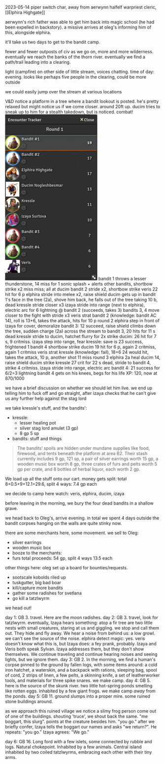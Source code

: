 2023-05-14
piper switch char, away from aerwynn
halfelf warpriest cleric, [[Elphira Highgate]]

aerwynn's rich father was able to get him back into magic school (he had been expelled in backstory). a missive arrives at oleg's informing him of this, alongside elphira.

it'll take us two days to get to the bandit camp.

fewer and fewer outposts of civ as we go on, more and more wilderness. eventually we reach the banks of the thorn river. eventually we find a path/trail leading into a clearing.

light (campfire) on other side of little stream, voices chatting. time of day: evening. looks like perhaps five people in the clearing, could be more outside

we could easily jump over the stream at various locations

V&D notice a platform in a tree where a bandit lookout is posted. he's pretty relaxed but might notice us if we come closer. around 20ft up. ducim tries to sneak up to him for a stealth takedown, but is noticed.
combat!
![](../Pasted%20image%2020230514214921.png)
bandit 1 throws a lesser thunderstone, 14 miss for 1 sonic splash + alerts other bandits, shortbow strike x2 miss miss; all at ducim
bandit 2 stride x2, shortbow strike veris 22 hit for 6 p
elphira stride into melee x2, raise shield
ducim gets up in bandit 1's face in the tree (2a), shove him back, he falls out of the tree taking 10 b, dead
kressle stride closer x3
izaya stride into range (next to elphira), electric arc for 6 lightning @ bandit 2 (succeeds, takes 3)
bandits 3, 4 move closer to the fight with stride x3
veris strat bandit 2 (knowledge: bandit AC 14), roll is 13+6, takes the attack, hits for 10 p
round 2
elphira step in front of izaya for cover, demoralize bandit 3: 12 succeed, raise shield
climbs down the tree, sudden charge (2a) across the stream to bandit 3, 20 hits for 11 s dead
kressle stride to ducim, hatchet flurry for 2x strike ducim: 26 hit for 7 s, 9 critmiss.
izaya step into range, fear kressle: save is 23 success, frightened 1
bandit 4 shortbow strike ducim 19 hit for 6 p, again 2 critmiss, again 1 critmiss
veris strat kressle (knowledge: fail), 18+6 24 would hit, takes the attack, 10 p, another shot 11 miss
round 3
elphira 2a heal ducim 14, raise shield
ducim strike kressle 27 crit for 22 s dead, stride to bandit 4, strike 4 critmiss.
izaya stride into range, electric arc bandit 4: 21 success for 6/2=3 lightning
bandit 4 gets on his knees, begs for his life
XP: 120, now at 870/1000

we have a brief discussion on whether we should let him live. we end up telling him to fuck off and go straight, after izaya checks that he can't give us any further help against the stag lord

we take kressle's stuff, and the bandits':
 - kressle:
	 - lesser healing pot
	 - silver stag lord amulet (3 gp)
	 - 8 gp 5 sp
 - bandits: stuff and things
> The bandits’ spoils are hidden under mundane supplies like food, firewood, and tents beneath the platform at area B2. Their stash currently includes 9 gp, 121 sp, a pair of silver earrings worth 15 gp, a wooden music box worth 8 gp, three crates of furs and pelts worth 5 gp per crate, and 8 bottles of herbal liquor, each worth 2 gp.
 
We load up all the stuff onto our cart. money gets split:
total 8+0.5+9+12.1=29.6, split 4 ways: 7.4 gp each

we decide to camp here 
watch:
veris, elphira, ducim, izaya

before leaving in the morning, we bury the four dead bandits in a shallow grave.

we head back to Oleg's, arrive evening. in total we spent 4 days outside the bandit corpses hanging on the walls are quite stinky now.

there are some merchants here, some movement.
we sell to Oleg:
 - silver earrings
 - wooden music box
 - booze
to the merchants:
 - furs
total proceeds: 54 gp, split 4 ways 13.5 each

other things here: oleg set up a board for bounties/requests.
 - sootscale kobolds riled up
 - tuskgutter, big bad boar
 - kill/capture more bandits
 - gather some radishes for svetlana
 - go kill a tatzlwyrm

we head out!

day 1: GB 3. travel. Here are the moon radishes.
day 2: GB 3. travel, look for tatzlwyrm. eventually, Izaya hears something: atop a fir tree are two little nests with small creatures, staring at us and giggling. we stop and call them out. They hide and fly away. We hear a noise from behind us: a low growl.
we can't see the source of the noise. elphira detect magic: yes. veris doesn't know what this is, but Izaya does: a fey prank, probably. Izaya and Veris both speak Sylvan. Izaya addresses them, but they don't show themselves. We continue traveling and continue hearing noises and seeing lights, but we ignore them.
day 3: GB 2. In the morning, we find a human's corpse pinned to the ground by fallen logs, with some items around: a cold iron hatchet, a waterskin, and a backpack with rations, sleeping bag, spool of cord, 2 strips of linen, a few pelts, a skinning knife, a set of leatherworker tools, and materials for three spike snares. we make camp.
day 4: GB 5. here is the source of the skunk river. two little hot-spring ponds smelling like rotten eggs. inhabited by a few giant frogs. we make camp *away* from the ponds.
day 5: GB 11. ground slumps into a proper mire. some ruined stone buildings around.

as we approach this ruined village we notice a slimy frog person come out of one of the buildings. shouting 'truce', we shout back the same.
"me boggart, this slurg". points at the creature besides him. "you go."
after we briefly confer, Izaya tells the boggart our names and asks "we return?". He repeats: "you go." Izaya agrees: "We go."

day 6: GB 16. Long ford with a few islets, some connected by rubble and logs. Natural chokepoint. Inhabited by a few animals. Central island inhabited by two coiled tatzlwyrms, embracing each other with their tiny arms.